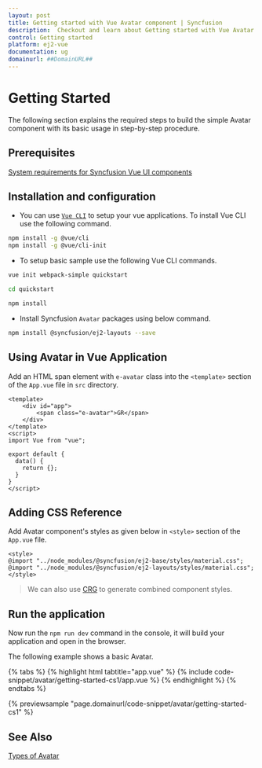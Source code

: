 ```yaml
---
layout: post
title: Getting started with Vue Avatar component | Syncfusion
description:  Checkout and learn about Getting started with Vue Avatar component of Syncfusion Essential JS 2 and more details.
control: Getting started 
platform: ej2-vue
documentation: ug
domainurl: ##DomainURL##
---
```


# Getting Started

The following section explains the required steps to build the simple Avatar component with its basic usage in step-by-step procedure.

## Prerequisites

[System requirements for Syncfusion Vue UI components](https://ej2.syncfusion.com/vue/documentation/system-requirements/)

## Installation and configuration

* You can use [`Vue CLI`](https://github.com/vuejs/vue-cli) to setup your vue applications. To install Vue CLI use the following command.

```bash
npm install -g @vue/cli
npm install -g @vue/cli-init
```

* To setup basic  sample use the following Vue CLI commands.

```bash
vue init webpack-simple quickstart

cd quickstart

npm install

```

* Install Syncfusion `Avatar` packages using below command.

```bash
npm install @syncfusion/ej2-layouts --save
```

## Using Avatar in Vue Application

Add an HTML span element with `e-avatar` class into the `<template>` section of the `App.vue` file in `src` directory.

```
<template>
    <div id="app">
        <span class="e-avatar">GR</span>
    </div>
</template>
<script>
import Vue from "vue";

export default {
  data() {
    return {};
  }
}
</script>
```

## Adding CSS Reference

Add Avatar component's styles as given below in `<style>` section of the `App.vue` file.

```
<style>
@import "../node_modules/@syncfusion/ej2-base/styles/material.css";
@import "../node_modules/@syncfusion/ej2-layouts/styles/material.css";
</style>
```

> We can also use [CRG](https://crg.syncfusion.com/) to generate combined component styles.

## Run the application

Now run the `npm run dev` command in the console, it will build your application and open in the browser.

The following example shows a basic Avatar.

{% tabs %}
{% highlight html tabtitle="app.vue" %}
{% include code-snippet/avatar/getting-started-cs1/app.vue %}
{% endhighlight %}
{% endtabs %}
        
{% previewsample "page.domainurl/code-snippet/avatar/getting-started-cs1" %}

## See Also

[Types of Avatar](./avatar/types)
